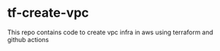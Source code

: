 # tf-create-vpc
This repo contains code to create vpc infra in aws using terraform and github actions
